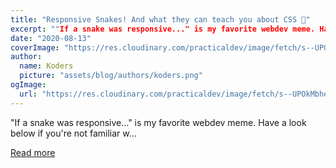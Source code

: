 ```yaml
---
title: "Responsive Snakes! And what they can teach you about CSS 🐍"
excerpt: ""If a snake was responsive..." is my favorite webdev meme. Have a look below if you're not familiar w..."
date: "2020-08-13"
coverImage: "https://res.cloudinary.com/practicaldev/image/fetch/s--UPOkMbhe--/c_imagga_scale,f_auto,fl_progressive,h_420,q_66,w_1000/https://dev-to-uploads.s3.amazonaws.com/i/hjzk4rk7c43f24cgn4ye.gif"
author:
  name: Koders
  picture: "assets/blog/authors/koders.png"
ogImage:
  url: "https://res.cloudinary.com/practicaldev/image/fetch/s--UPOkMbhe--/c_imagga_scale,f_auto,fl_progressive,h_420,q_66,w_1000/https://dev-to-uploads.s3.amazonaws.com/i/hjzk4rk7c43f24cgn4ye.gif"
---
```


"If a snake was responsive..." is my favorite webdev meme. Have a look below if you're not familiar w...

[Read more](https://dev.to/vtrpldn/responsive-snakes-and-what-they-can-teach-us-about-css-1o02)
